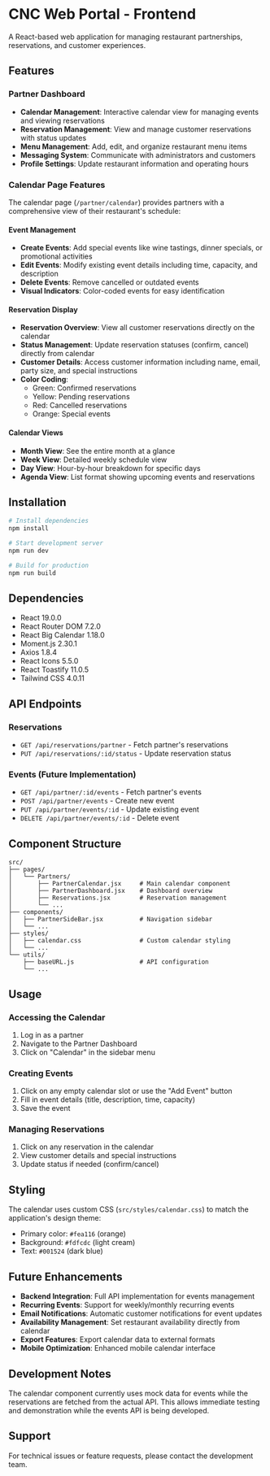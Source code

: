 # CNC Web Portal - Frontend

A React-based web application for managing restaurant partnerships, reservations, and customer experiences.

## Features

### Partner Dashboard
- **Calendar Management**: Interactive calendar view for managing events and viewing reservations
- **Reservation Management**: View and manage customer reservations with status updates
- **Menu Management**: Add, edit, and organize restaurant menu items
- **Messaging System**: Communicate with administrators and customers
- **Profile Settings**: Update restaurant information and operating hours

### Calendar Page Features

The calendar page (`/partner/calendar`) provides partners with a comprehensive view of their restaurant's schedule:

#### Event Management
- **Create Events**: Add special events like wine tastings, dinner specials, or promotional activities
- **Edit Events**: Modify existing event details including time, capacity, and description
- **Delete Events**: Remove cancelled or outdated events
- **Visual Indicators**: Color-coded events for easy identification

#### Reservation Display
- **Reservation Overview**: View all customer reservations directly on the calendar
- **Status Management**: Update reservation statuses (confirm, cancel) directly from calendar
- **Customer Details**: Access customer information including name, email, party size, and special instructions
- **Color Coding**:
  - Green: Confirmed reservations
  - Yellow: Pending reservations
  - Red: Cancelled reservations
  - Orange: Special events

#### Calendar Views
- **Month View**: See the entire month at a glance
- **Week View**: Detailed weekly schedule view
- **Day View**: Hour-by-hour breakdown for specific days
- **Agenda View**: List format showing upcoming events and reservations

## Installation

```bash
# Install dependencies
npm install

# Start development server
npm run dev

# Build for production
npm run build
```

## Dependencies

- React 19.0.0
- React Router DOM 7.2.0
- React Big Calendar 1.18.0
- Moment.js 2.30.1
- Axios 1.8.4
- React Icons 5.5.0
- React Toastify 11.0.5
- Tailwind CSS 4.0.11

## API Endpoints

### Reservations
- `GET /api/reservations/partner` - Fetch partner's reservations
- `PUT /api/reservations/:id/status` - Update reservation status

### Events (Future Implementation)
- `GET /api/partner/:id/events` - Fetch partner's events
- `POST /api/partner/events` - Create new event
- `PUT /api/partner/events/:id` - Update existing event
- `DELETE /api/partner/events/:id` - Delete event

## Component Structure

```
src/
├── pages/
│   └── Partners/
│       ├── PartnerCalendar.jsx     # Main calendar component
│       ├── PartnerDashboard.jsx    # Dashboard overview
│       ├── Reservations.jsx        # Reservation management
│       └── ...
├── components/
│   ├── PartnerSideBar.jsx          # Navigation sidebar
│   └── ...
├── styles/
│   ├── calendar.css                # Custom calendar styling
│   └── ...
└── utils/
    ├── baseURL.js                  # API configuration
    └── ...
```

## Usage

### Accessing the Calendar
1. Log in as a partner
2. Navigate to the Partner Dashboard
3. Click on "Calendar" in the sidebar menu

### Creating Events
1. Click on any empty calendar slot or use the "Add Event" button
2. Fill in event details (title, description, time, capacity)
3. Save the event

### Managing Reservations
1. Click on any reservation in the calendar
2. View customer details and special instructions
3. Update status if needed (confirm/cancel)

## Styling

The calendar uses custom CSS (`src/styles/calendar.css`) to match the application's design theme:
- Primary color: `#fea116` (orange)
- Background: `#fdfcdc` (light cream)
- Text: `#001524` (dark blue)

## Future Enhancements

- **Backend Integration**: Full API implementation for events management
- **Recurring Events**: Support for weekly/monthly recurring events
- **Email Notifications**: Automatic customer notifications for event updates
- **Availability Management**: Set restaurant availability directly from calendar
- **Export Features**: Export calendar data to external formats
- **Mobile Optimization**: Enhanced mobile calendar interface

## Development Notes

The calendar component currently uses mock data for events while the reservations are fetched from the actual API. This allows immediate testing and demonstration while the events API is being developed.

## Support

For technical issues or feature requests, please contact the development team.
